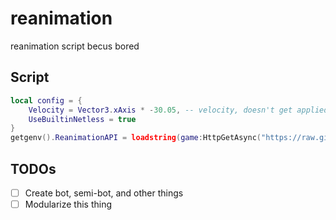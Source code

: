 # reanimation

reanimation script becus bored

## Script

```lua
local config = {
	Velocity = Vector3.xAxis * -30.05, -- velocity, doesn't get applied when `UseBuiltinNetless` is false
	UseBuiltinNetless = true
}
getgenv().ReanimationAPI = loadstring(game:HttpGetAsync("https://raw.githubusercontent.com/jLn0n/reanimation/main/r6-permadeath.lua"))(config)
```

## TODOs

- [ ] Create bot, semi-bot, and other things
- [ ] Modularize this thing
